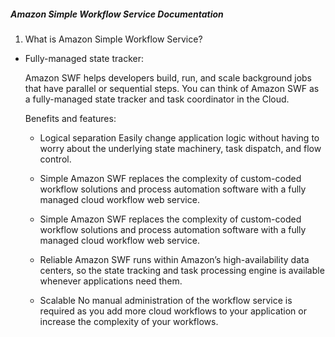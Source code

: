 ##### Amazon Simple Workflow Service Documentation

1. What is Amazon Simple Workflow Service?

  * Fully-managed state tracker:
    
    Amazon SWF helps developers build, run, and scale background jobs that have parallel or sequential steps. You can think of Amazon SWF as a fully-managed state tracker and task coordinator in the Cloud.

    Benefits and features:

      * Logical separation
        Easily change application logic without having to worry about the underlying state machinery, task dispatch, and flow control.
      * Simple
        Amazon SWF replaces the complexity of custom-coded workflow solutions and process automation software with a fully managed cloud workflow web service.

      * Simple
        Amazon SWF replaces the complexity of custom-coded workflow solutions and process automation software with a fully managed cloud workflow web service.

      * Reliable
        Amazon SWF runs within Amazon’s high-availability data centers, so the state tracking and task processing engine is available whenever applications need them.

      * Scalable
      No manual administration of the workflow service is required as you add more cloud workflows to your application or increase the complexity of your workflows.